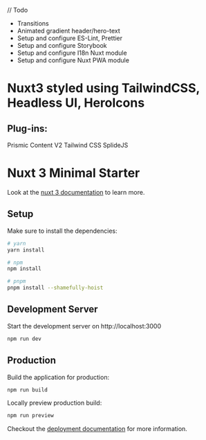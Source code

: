 // Todo

-   Transitions
-   Animated gradient header/hero-text
-   Setup and configure ES-Lint, Prettier
-   Setup and configure Storybook
-   Setup and configure I18n Nuxt module
-   Setup and configure Nuxt PWA module

# Nuxt3 styled using TailwindCSS, Headless UI, HeroIcons

## Plug-ins:

Prismic
Content V2
Tailwind CSS
SplideJS

# Nuxt 3 Minimal Starter

Look at the [nuxt 3 documentation](https://v3.nuxtjs.org) to learn more.

## Setup

Make sure to install the dependencies:

```bash
# yarn
yarn install

# npm
npm install

# pnpm
pnpm install --shamefully-hoist
```

## Development Server

Start the development server on http://localhost:3000

```bash
npm run dev
```

## Production

Build the application for production:

```bash
npm run build
```

Locally preview production build:

```bash
npm run preview
```

Checkout the [deployment documentation](https://v3.nuxtjs.org/docs/deployment) for more information.
